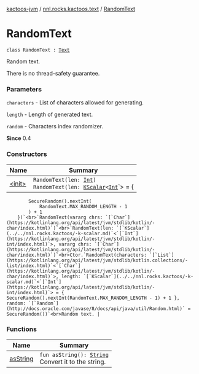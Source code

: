 [kactoos-jvm](../../index.md) / [nnl.rocks.kactoos.text](../index.md) / [RandomText](./index.md)

# RandomText

`class RandomText : `[`Text`](../../nnl.rocks.kactoos/-text/index.md)

Random text.

There is no thread-safety guarantee.

### Parameters

`characters` - List of characters allowed for generating.

`length` - Length of generated text.

`random` - Characters index randomizer.

**Since**
0.4

### Constructors

| Name | Summary |
|---|---|
| [&lt;init&gt;](-init-.md) | `RandomText(len: `[`Int`](https://kotlinlang.org/api/latest/jvm/stdlib/kotlin/-int/index.html)`)`<br>`RandomText(len: `[`KScalar`](../../nnl.rocks.kactoos/-k-scalar.md)`<`[`Int`](https://kotlinlang.org/api/latest/jvm/stdlib/kotlin/-int/index.html)`> = {
            SecureRandom().nextInt(
                RandomText.MAX_RANDOM_LENGTH - 1
            ) + 1
        })`<br>`RandomText(vararg chrs: `[`Char`](https://kotlinlang.org/api/latest/jvm/stdlib/kotlin/-char/index.html)`)`<br>`RandomText(len: `[`KScalar`](../../nnl.rocks.kactoos/-k-scalar.md)`<`[`Int`](https://kotlinlang.org/api/latest/jvm/stdlib/kotlin/-int/index.html)`>, vararg chrs: `[`Char`](https://kotlinlang.org/api/latest/jvm/stdlib/kotlin/-char/index.html)`)`<br>Ctor.`RandomText(characters: `[`List`](https://kotlinlang.org/api/latest/jvm/stdlib/kotlin.collections/-list/index.html)`<`[`Char`](https://kotlinlang.org/api/latest/jvm/stdlib/kotlin/-char/index.html)`>, length: `[`KScalar`](../../nnl.rocks.kactoos/-k-scalar.md)`<`[`Int`](https://kotlinlang.org/api/latest/jvm/stdlib/kotlin/-int/index.html)`> = { SecureRandom().nextInt(RandomText.MAX_RANDOM_LENGTH - 1) + 1 }, random: `[`Random`](http://docs.oracle.com/javase/8/docs/api/java/util/Random.html)` = SecureRandom())`<br>Random text. |

### Functions

| Name | Summary |
|---|---|
| [asString](as-string.md) | `fun asString(): `[`String`](https://kotlinlang.org/api/latest/jvm/stdlib/kotlin/-string/index.html)<br>Convert it to the string. |
